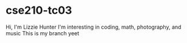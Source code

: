 # cse210-tc03
 
Hi, I'm Lizzie Hunter
I'm interesting in coding, math, photography, and music
This is my branch
yeet
